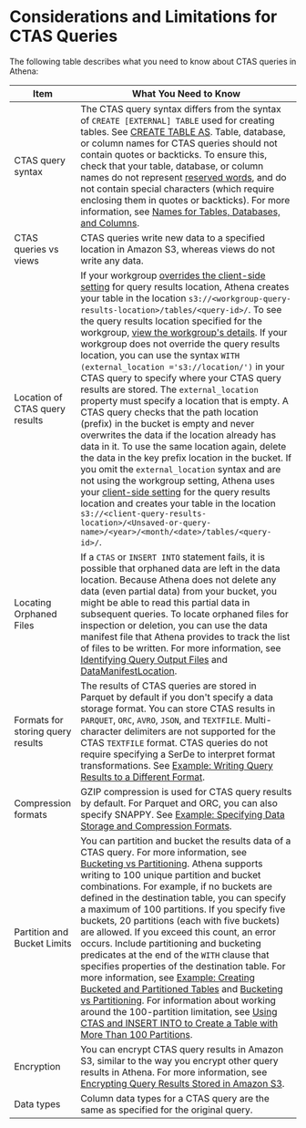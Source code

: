# Considerations and Limitations for CTAS Queries<a name="considerations-ctas"></a>

 The following table describes what you need to know about CTAS queries in Athena:


| Item | What You Need to Know | 
| --- | --- | 
| CTAS query syntax |  The CTAS query syntax differs from the syntax of `CREATE [EXTERNAL] TABLE` used for creating tables\. See [CREATE TABLE AS](create-table-as.md)\.  Table, database, or column names for CTAS queries should not contain quotes or backticks\. To ensure this, check that your table, database, or column names do not represent [reserved words](reserved-words.md), and do not contain special characters \(which require enclosing them in quotes or backticks\)\. For more information, see [Names for Tables, Databases, and Columns](tables-databases-columns-names.md)\.   | 
| CTAS queries vs views |  CTAS queries write new data to a specified location in Amazon S3, whereas views do not write any data\.   | 
| Location of CTAS query results |  If your workgroup [overrides the client\-side setting](workgroups-settings-override.md) for query results location, Athena creates your table in the location `s3://<workgroup-query-results-location>/tables/<query-id>/`\. To see the query results location specified for the workgroup, [view the workgroup's details](workgroups-create-update-delete.md#viewing-details-workgroups)\. If your workgroup does not override the query results location, you can use the syntax `WITH (external_location ='s3://location/')` in your CTAS query to specify where your CTAS query results are stored\.   The `external_location` property must specify a location that is empty\. A CTAS query checks that the path location \(prefix\) in the bucket is empty and never overwrites the data if the location already has data in it\. To use the same location again, delete the data in the key prefix location in the bucket\.  If you omit the `external_location` syntax and are not using the workgroup setting, Athena uses your [client\-side setting](querying.md#query-results-specify-location-console) for the query results location and creates your table in the location `s3://<client-query-results-location>/<Unsaved-or-query-name>/<year>/<month/<date>/tables/<query-id>/`\.   | 
| Locating Orphaned Files |  If a `CTAS` or `INSERT INTO` statement fails, it is possible that orphaned data are left in the data location\. Because Athena does not delete any data \(even partial data\) from your bucket, you might be able to read this partial data in subsequent queries\. To locate orphaned files for inspection or deletion, you can use the data manifest file that Athena provides to track the list of files to be written\. For more information, see [Identifying Query Output Files](querying.md#querying-identifying-output-files) and [DataManifestLocation](https://docs.aws.amazon.com/athena/latest/APIReference/API_QueryExecutionStatistics.html#athena-Type-QueryExecutionStatistics-DataManifestLocation)\.  | 
| Formats for storing query results |  The results of CTAS queries are stored in Parquet by default if you don't specify a data storage format\. You can store CTAS results in `PARQUET`, `ORC`, `AVRO`, `JSON`, and `TEXTFILE`\. Multi\-character delimiters are not supported for the CTAS `TEXTFILE` format\. CTAS queries do not require specifying a SerDe to interpret format transformations\. See [Example: Writing Query Results to a Different Format](ctas-examples.md#ctas-example-format)\.  | 
| Compression formats |  GZIP compression is used for CTAS query results by default\. For Parquet and ORC, you can also specify SNAPPY\. See [Example: Specifying Data Storage and Compression Formats](ctas-examples.md#ctas-example-compression)\.   | 
| Partition and Bucket Limits |  You can partition and bucket the results data of a CTAS query\. For more information, see [Bucketing vs Partitioning](bucketing-vs-partitioning.md)\. Athena supports writing to 100 unique partition and bucket combinations\. For example, if no buckets are defined in the destination table, you can specify a maximum of 100 partitions\. If you specify five buckets, 20 partitions \(each with five buckets\) are allowed\. If you exceed this count, an error occurs\. Include partitioning and bucketing predicates at the end of the `WITH` clause that specifies properties of the destination table\. For more information, see [Example: Creating Bucketed and Partitioned Tables](ctas-examples.md#ctas-example-bucketed) and [Bucketing vs Partitioning](bucketing-vs-partitioning.md)\. For information about working around the 100\-partition limitation, see [Using CTAS and INSERT INTO to Create a Table with More Than 100 Partitions](ctas-insert-into.md)\.  | 
| Encryption |  You can encrypt CTAS query results in Amazon S3, similar to the way you encrypt other query results in Athena\. For more information, see [Encrypting Query Results Stored in Amazon S3](encrypting-query-results-stored-in-s3.md)\.  | 
| Data types |  Column data types for a CTAS query are the same as specified for the original query\.  | 